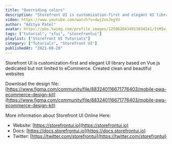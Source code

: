 ```yaml
---
title: "Overriding colors"
description: "Storefront UI is customization-first and elegant UI library based on Vue.js dedicated but not limited to eCommerce. Created clean and beautiful websites."
video: https://www.youtube.com/watch?v=dwj2snJegYU
author: "Aditya Patel"
avatar: https://pbs.twimg.com/profile_images/1250620434913034241/ItMIw_s5_400x400.jpg
tags: ["tutorial", "sfui", "storefrontui"]
playlist: ["Storefront UI Tutorials"]
category: ["Tutorials", "Storefront UI"]
publishedAt: "2021-08-20"
---
```

Storefront UI is customization-first and elegant UI library based on Vue.js dedicated but not limited to eCommerce. Created clean and beautiful websites

Download the design file: [https://www.figma.com/community/file/883240116671776403/mobile-pwa-ecommerce-design-kit](https://www.figma.com/community/file/883240116671776403/mobile-pwa-ecommerce-design-kit)

More information about Storefront UI Online Here:

- Website: [https://storefrontui.io](https://storefrontui.io)
- Docs: [https://docs.storefrontui.io](https://docs.storefrontui.io)
- Twitter: [https://twitter.com/storefrontui](https://twitter.com/storefrontui)